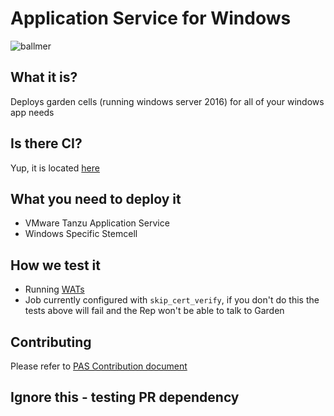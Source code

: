 # Application Service for Windows

![ballmer](http://i.giphy.com/mwDdHHKyuHe6c.gif)

## What it is?

Deploys garden cells (running windows server 2016) for all of your windows app needs

## Is there CI?

Yup, it is located [here](https://releng.ci.cf-app.com/?search=wrt)

## What you need to deploy it

- VMware Tanzu Application Service
- Windows Specific Stemcell

## How we test it

- Running [WATs](https://github.com/cloudfoundry/wats)
- Job currently configured with `skip_cert_verify`, if you don't do this the tests above will fail and the Rep won't be able to talk to Garden

## Contributing

Please refer to [PAS Contribution document](https://github.com/pivotal-cf/p-runtime/blob/master/CONTRIBUTING.md)


## Ignore this - testing PR dependency
